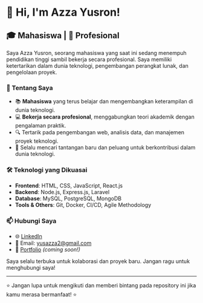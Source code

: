 # 👋 Hi, I'm Azza Yusron!

## 🎓 Mahasiswa | 💼 Profesional

Saya Azza Yusron, seorang mahasiswa yang saat ini sedang menempuh pendidikan tinggi sambil bekerja secara profesional. Saya memiliki ketertarikan dalam dunia teknologi, pengembangan perangkat lunak, dan pengelolaan proyek.

### 🚀 Tentang Saya
- 📚 **Mahasiswa** yang terus belajar dan mengembangkan keterampilan di dunia teknologi.
- 💻 **Bekerja secara profesional**, menggabungkan teori akademik dengan pengalaman praktik.
- 🔍 Tertarik pada pengembangan web, analisis data, dan manajemen proyek teknologi.
- 🎯 Selalu mencari tantangan baru dan peluang untuk berkontribusi dalam dunia teknologi.

### 🛠️ Teknologi yang Dikuasai
- **Frontend**: HTML, CSS, JavaScript, React.js
- **Backend**: Node.js, Express.js, Laravel
- **Database**: MySQL, PostgreSQL, MongoDB
- **Tools & Others**: Git, Docker, CI/CD, Agile Methodology

### 📫 Hubungi Saya
- 🌐 [LinkedIn](https://linkedin.com/in/azza-yusron)
- 📧 Email: yusazza2@gmail.com
- 🔗 [Portfolio](https://azzayusron.com) *(coming soon!)*

Saya selalu terbuka untuk kolaborasi dan proyek baru. Jangan ragu untuk menghubungi saya!

---

⭐ Jangan lupa untuk mengikuti dan memberi bintang pada repository ini jika kamu merasa bermanfaat! ⭐

